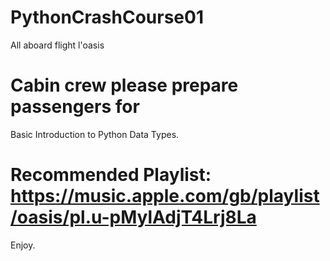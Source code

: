 # PythonCrashCourse01
All aboard flight l'oasis

# Cabin crew please prepare passengers for 
Basic Introduction to Python Data Types. 

# Recommended Playlist: https://music.apple.com/gb/playlist/oasis/pl.u-pMylAdjT4Lrj8La
Enjoy.
